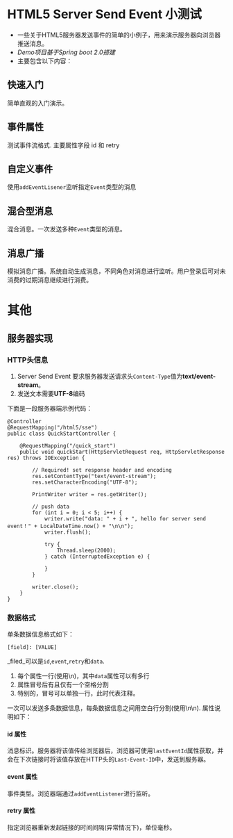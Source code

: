 # HTML5 Server Send Event 小测试

+ 一些关于HTML5服务器发送事件的简单的小例子，用来演示服务器向浏览器推送消息。
+ _Demo项目基于Spring boot 2.0搭建_
+ 主要包含以下内容：

## 快速入门

简单直观的入门演示。

## 事件属性

测试事件流格式. 主要属性字段 id 和 retry

## 自定义事件

使用`addEventLisener`监听指定`Event`类型的消息

## 混合型消息

混合消息。一次发送多种`Event`类型的消息。

## 消息广播

模拟消息广播。系统自动生成消息，不同角色对消息进行监听。用户登录后可对未消费的过期消息继续进行消费。

# 其他

## 服务器实现

### HTTP头信息

1. Server Send Event 要求服务器发送请求头`Content-Type`值为**text/event-stream**。
2. 发送文本需要**UTF-8**编码

下面是一段服务器端示例代码：

    @Controller
    @RequestMapping("/html5/sse")
    public class QuickStartController {

        @RequestMapping("/quick_start")
        public void quickStart(HttpServletRequest req, HttpServletResponse res) throws IOException {

            // Required! set response header and encoding
            res.setContentType("text/event-stream");
            res.setCharacterEncoding("UTF-8");

            PrintWriter writer = res.getWriter();

            // push data
            for (int i = 0; i < 5; i++) {
                writer.write("data: " + i + ", hello for server send event！" + LocalDateTime.now() + "\n\n");
                writer.flush();

                try {
                    Thread.sleep(2000);
                } catch (InterruptedException e) {

                }
            }

            writer.close();
        }
    }

### 数据格式

单条数据信息格式如下：

    [field]: [VALUE]

_filed_可以是`id`,`event`,`retry`和`data`.

1. 每个属性一行(使用\n)，其中`data`属性可以有多行
2. 属性冒号后有且仅有一个空格分割
3. 特别的，冒号可以单独一行，此时代表注释。

一次可以发送多条数据信息，每条数据信息之间用空白行分割(使用\n\n). 属性说明如下：

#### id 属性

消息标识。服务器将该值传给浏览器后，浏览器可使用`lastEventId`属性获取，并会在下次链接时将该值存放在HTTP头的`Last-Event-ID`中，发送到服务器。

#### event 属性

事件类型。浏览器端通过`addEventListener`进行监听。

#### retry 属性

指定浏览器重新发起链接的时间间隔(异常情况下)，单位毫秒。

